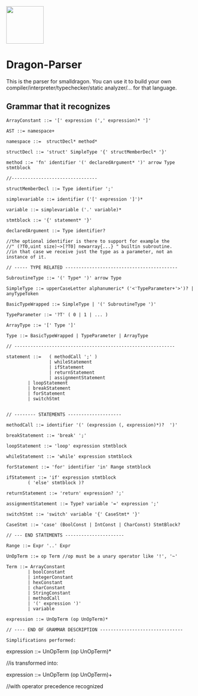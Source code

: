<img src="https://raw.githubusercontent.com/pointbazaar/smalldragon/dev/lexer/img/dragon-logo.svg" width="100" height="100"/>

# Dragon-Parser

This is the parser for smalldragon.
You can use it to build your own compiler/interpreter/typechecker/static analyzer/... for that language.

## Grammar that it recognizes

```
ArrayConstant ::= '[' expression (',' expression)* ']'

AST ::= namespace+

namespace ::=  structDecl* method*

structDecl ::= 'struct' SimpleType '{' structMemberDecl* '}'

method ::= 'fn' identifier '(' declaredArgument* ')' arrow Type stmtblock

//--------------------------------

structMemberDecl ::= Type identifier ';'

simplevariable ::= identifier ('[' expression ']')*

variable ::= simplevariable ('.' variable)*

stmtblock ::= '{' statement* '}'

declaredArgument ::= Type identifier? 

//the optional identifier is there to support for example the 
//" (?T0,uint size)~>[?T0] newarray{...} " builtin subroutine.
//in that case we receive just the type as a parameter, not an instance of it.

// ----- TYPE RELATED ------------------------------------------

SubroutineType ::= '(' Type* ')' arrow Type

SimpleType ::= upperCaseLetter alphanumeric* ('<'TypeParameter+'>')? | anyTypeToken

BasicTypeWrapped ::= SimpleType | '(' SubroutineType ')'

TypeParameter ::= '?T' ( 0 | 1 | ... )

ArrayType ::= '[' Type ']'

Type ::= BasicTypeWrapped | TypeParameter | ArrayType

// ------------------------------------------------------------

statement ::=   ( methodCall ';' )
                | whileStatement 
                | ifStatement 
                | returnStatement 
                | assignmentStatement
		| loopStatement
		| breakStatement
		| forStatement
		| switchStmt


// -------- STATEMENTS --------------------

methodCall ::= identifier '(' (expression (, expression)*)?  ')'

breakStatement ::= 'break' ';'

loopStatement ::= 'loop' expression stmtblock

whileStatement ::= 'while' expression stmtblock

forStatement ::= 'for' identifier 'in' Range stmtblock

ifStatement ::= 'if' expression stmtblock
		( 'else' stmtblock )?
				
returnStatement ::= 'return' expression? ';'

assignmentStatement ::= Type? variable '=' expression ';'

switchStmt ::= 'switch' variable '{' CaseStmt* '}'

CaseStmt ::= 'case' (BoolConst | IntConst | CharConst) StmtBlock?

// --- END STATEMENTS ----------------------

Range ::= Expr '..' Expr

UnOpTerm ::= op Term //op must be a unary operator like '!', '~'

Term ::= ArrayConstant 
		| boolConstant 
		| integerConstant 
		| hexConstant
		| charConstant 
		| StringConstant
		| methodCall 
		| '(' expression ')' 
		| variable

expression ::= UnOpTerm (op UnOpTerm)*

// ---- END OF GRAMMAR DESCRIPTION -------------------------------

Simplifications performed:
```
expression ::= UnOpTerm (op UnOpTerm)*

//is transformed into:

expression ::= UnOpTerm (op UnOpTerm)+

//with operator precedence recognized
```


